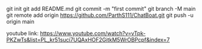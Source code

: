 git init
git add README.md
git commit -m "first commit"
git branch -M main
git remote add origin https://github.com/ParthS111/ChatBoat.git
git push -u origin main


youtube link: https://www.youtube.com/watch?v=vTpk-PKZwTs&list=PL_kr51suci7UQAxHOF2GitkM5WrOBPcpf&index=7